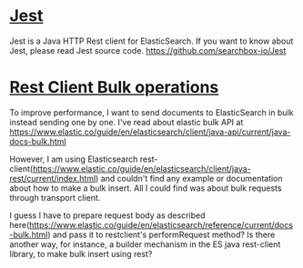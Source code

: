 # [Jest](https://github.com/searchbox-io/Jest/tree/master/jest)
Jest is a Java HTTP Rest client for ElasticSearch. If you want to know about Jest, 
please read Jest source code.
https://github.com/searchbox-io/Jest

# [Rest Client Bulk operations](https://stackoverflow.com/questions/43339120/elasticsearch-bulk-insert-using-rest-client)
To improve performance, I want to send documents to ElasticSearch  in bulk instead sending one by one. 
I've read about elastic bulk API at https://www.elastic.co/guide/en/elasticsearch/client/java-api/current/java-docs-bulk.html

However, I am using Elasticsearch rest-client(https://www.elastic.co/guide/en/elasticsearch/client/java-rest/current/index.html)
and couldn't find any example or documentation about how to make a bulk insert. 
All I could find was about bulk requests through transport client.

I guess I have to prepare request body as described here(https://www.elastic.co/guide/en/elasticsearch/reference/current/docs-bulk.html)
and pass it to restclient's performRequest method? Is there another way, for instance, a builder mechanism in the ES java rest-client library, 
to make bulk insert using rest?

